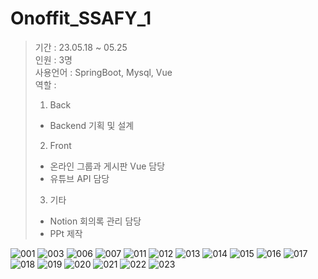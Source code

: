 # Onoffit_SSAFY_1
> 기간 : 23.05.18 ~ 05.25  
> 인원 : 3명  
> 사용언어 : SpringBoot, Mysql, Vue    
> 역할 :  
> 1. Back  
> - Backend 기획 및 설계  
> 2. Front  
> - 온라인 그룹과 게시판 Vue 담당  
> - 유튜브 API 담당 
> 3. 기타  
> - Notion 회의록 관리 담당  
> - PPt 제작
  
![001](https://github.com/izzy80/Onoffit_SSAFY_1/assets/115052929/3644ff38-2775-4244-9a71-a768704635b4)
![003](https://github.com/izzy80/Onoffit_SSAFY_1/assets/115052929/b2906c0f-1e0f-4822-902a-681ce5b1e3f4)
![006](https://github.com/izzy80/Onoffit_SSAFY_1/assets/115052929/1d410713-f678-4be0-8d96-bbf3533802a8)
![007](https://github.com/izzy80/Onoffit_SSAFY_1/assets/115052929/5aad3de5-af30-4a54-a014-5eeaa8939beb)
![011](https://github.com/izzy80/Onoffit_SSAFY_1/assets/115052929/2de24faa-683b-44fb-99ab-ceb867659926)
![012](https://github.com/izzy80/Onoffit_SSAFY_1/assets/115052929/74ca0f7f-f60b-424a-9b0b-0784c8808dcd)
![013](https://github.com/izzy80/Onoffit_SSAFY_1/assets/115052929/d5b855fa-1849-46f5-adcd-aa536b206385)
![014](https://github.com/izzy80/Onoffit_SSAFY_1/assets/115052929/80876084-2636-49b1-b31c-eec829a7ded2)
![015](https://github.com/izzy80/Onoffit_SSAFY_1/assets/115052929/cae048d3-6190-4bd5-9c25-e75669e82b1c)
![016](https://github.com/izzy80/Onoffit_SSAFY_1/assets/115052929/501a75c1-b98b-4a11-87a9-22d7175c5503)
![017](https://github.com/izzy80/Onoffit_SSAFY_1/assets/115052929/ec3e551d-8ed9-4bf2-b365-48b051aec0fb)
![018](https://github.com/izzy80/Onoffit_SSAFY_1/assets/115052929/b96c46d8-5397-4222-8b16-f69b573322d8)
![019](https://github.com/izzy80/Onoffit_SSAFY_1/assets/115052929/1569198a-2a3a-4c50-82cc-9c2dc319ac01)
![020](https://github.com/izzy80/Onoffit_SSAFY_1/assets/115052929/dfa51b06-70bf-4400-910a-913523e2505c)
![021](https://github.com/izzy80/Onoffit_SSAFY_1/assets/115052929/26cd9edb-8dfd-40d6-a481-5ee97a76f6cc)
![022](https://github.com/izzy80/Onoffit_SSAFY_1/assets/115052929/fcdcebb4-42c4-4c82-98b4-efbf5bc9b150)
![023](https://github.com/izzy80/Onoffit_SSAFY_1/assets/115052929/729396bf-19ac-436e-a7a6-04dc100beaba)
